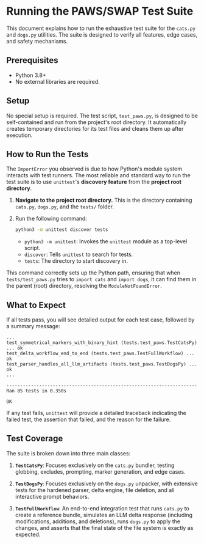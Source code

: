 # Running the PAWS/SWAP Test Suite

This document explains how to run the exhaustive test suite for the `cats.py` and `dogs.py` utilities. The suite is designed to verify all features, edge cases, and safety mechanisms.

## Prerequisites

- Python 3.8+
- No external libraries are required.

## Setup

No special setup is required. The test script, `test_paws.py`, is designed to be self-contained and run from the project's root directory. It automatically creates temporary directories for its test files and cleans them up after execution.

## How to Run the Tests

The `ImportError` you observed is due to how Python's module system interacts with test runners. The most reliable and standard way to run the test suite is to use `unittest`'s **discovery feature** from the **project root directory**.

1.  **Navigate to the project root directory.** This is the directory containing `cats.py`, `dogs.py`, and the `tests/` folder.

2.  Run the following command:

    ```bash
    python3 -m unittest discover tests
    ```

    - `python3 -m unittest`: Invokes the `unittest` module as a top-level script.
    - `discover`: Tells `unittest` to search for tests.
    - `tests`: The directory to start discovery in.

This command correctly sets up the Python path, ensuring that when `tests/test_paws.py` tries to `import cats` and `import dogs`, it can find them in the parent (root) directory, resolving the `ModuleNotFoundError`.

## What to Expect

If all tests pass, you will see detailed output for each test case, followed by a summary message:

```
...
test_symmetrical_markers_with_binary_hint (tests.test_paws.TestCatsPy) ... ok
test_delta_workflow_end_to_end (tests.test_paws.TestFullWorkflow) ... ok
test_parser_handles_all_llm_artifacts (tests.test_paws.TestDogsPy) ... ok
...

----------------------------------------------------------------------
Ran 85 tests in 0.350s

OK
```

If any test fails, `unittest` will provide a detailed traceback indicating the failed test, the assertion that failed, and the reason for the failure.

## Test Coverage

The suite is broken down into three main classes:

1.  **`TestCatsPy`**: Focuses exclusively on the `cats.py` bundler, testing globbing, excludes, prompting, marker generation, and edge cases.

2.  **`TestDogsPy`**: Focuses exclusively on the `dogs.py` unpacker, with extensive tests for the hardened parser, delta engine, file deletion, and all interactive prompt behaviors.

3.  **`TestFullWorkflow`**: An end-to-end integration test that runs `cats.py` to create a reference bundle, simulates an LLM delta response (including modifications, additions, and deletions), runs `dogs.py` to apply the changes, and asserts that the final state of the file system is exactly as expected.
